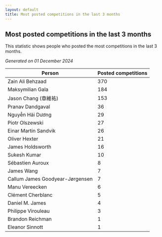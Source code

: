 ```yaml
---
layout: default
title: Most posted competitions in the last 3 months
---
```

## Most posted competitions in the last 3 months
This statistic shows people who posted the most competitions in the last 3 months.

*Generated on 01 December 2024*

| Person | Posted competitions |
| --- | --- |
| Zain Ali Behzaad | 370 |
| Maksymilian Gala | 184 |
| Jason Chang (章維祐) | 153 |
| Pranav Dandgaval | 36 |
| Nguyễn Hải Dương | 29 |
| Piotr Olszewski | 27 |
| Einar Martin Sandvik | 26 |
| Oliver Hexter | 21 |
| James Holdsworth | 16 |
| Sukesh Kumar | 10 |
| Sébastien Auroux | 8 |
| James Wang | 7 |
| Callum James Goodyear-Jørgensen | 7 |
| Manu Vereecken | 6 |
| Clément Cherblanc | 5 |
| Daniel M. James | 4 |
| Philippe Virouleau | 3 |
| Brandon Reichman | 1 |
| Eleanor Sinnott | 1 |
